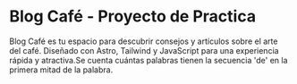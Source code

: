 # Blog Café - Proyecto de Practica

Blog Café es tu espacio para descubrir consejos y artículos sobre el arte del café. Diseñado con Astro, Tailwind y JavaScript para una experiencia rápida y atractiva.Se cuenta cuántas palabras tienen la secuencia 'de' en la primera mitad de la palabra.
